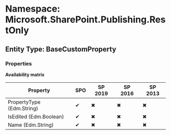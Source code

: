# Namespace: Microsoft.SharePoint.Publishing.RestOnly
## Entity Type: BaseCustomProperty

### Properties

**Availability matrix**

Property | SPO | SP 2019 | SP 2016 | SP 2013
----------|-----|---------|---------|--------
PropertyType (Edm.String) | ✔ | ✖ | ✖ | ✖
IsEdited (Edm.Boolean) | ✔ | ✖ | ✖ | ✖
Name (Edm.String) | ✔ | ✖ | ✖ | ✖


